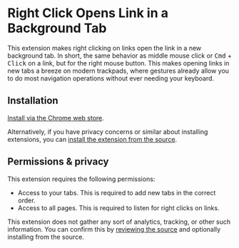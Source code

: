 # Right Click Opens Link in a Background Tab

This extension makes right clicking on links open the link in a new background tab. In short, the same behavior as middle mouse click or <kbd>Cmd</kbd> + <kbd>Click</kbd> on a link, but for the right mouse button. This makes opening links in new tabs a breeze on modern trackpads, where gestures already allow you to do most navigation operations without ever needing your keyboard.  

## Installation

[Install via the Chrome web store](https://chromewebstore.google.com/detail/right-click-opens-link-in/njboaameemdigbgpphlidpdcdjmkhfjm).  

Alternatively, if you have privacy concerns or similar about installing extensions, you can [install the extension from the source](https://superuser.com/q/247651/162197).  

## Permissions & privacy

This extension requires the following permissions:  

 - Access to your tabs. This is required to add new tabs in the correct order.  
 - Access to all pages. This is required to listen for right clicks on links.  

This extension does not gather any sort of analytics, tracking, or other such information. You can confirm this by [reviewing the source](https://github.com/Etheryte/right-click-opens-link-in-a-background-tab/tree/master/extension) and optionally installing from the source.  

